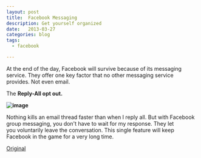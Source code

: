 ```yaml
---
layout: post
title:  Facebook Messaging
description: Get yourself organized
date:   2013-03-27
categories: blog
tags:
  - facebook

---
```


At the end of the day, Facebook will survive because of its messaging service. They offer one key factor that no other messaging service provides. Not even email.

The **Reply-All opt out.**

**![image](https://66.media.tumblr.com/47ff650666e04ca294d11ced5bdae439/tumblr_inline_mkayc9TBKH1qz4rgp.png)**

Nothing kills an email thread faster than when I reply all. But with Facebook group messaging, you don't have to wait for my response. They let you&nbsp;voluntarily&nbsp;leave the conversation. This single feature will keep Facebook in the game for a very long time.&nbsp;

[Original](http://kevandonation.tumblr.com/post/46399852390/facebook-messaging)
